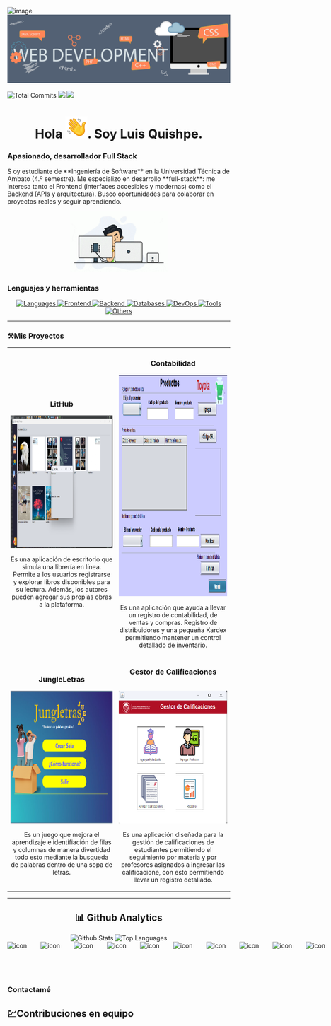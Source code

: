 <img width="1215" height="683" alt="image" src="https://github.com/user-attachments/assets/4d94e96b-da7a-4fbf-a58f-1005a310196e" />![MasterHead](https://github.com/LUISALEXANDERQUISHPE/imagenes/blob/main/header.gif)
<div align="left">
<img src="https://badgen.net/github/commits/LUISALEXANDERQUISHPE/LUIS-QUISHPE" alt="Total Commits">
  <img src="https://badgen.net/badge/icon/github?icon=github&label">
  <img src="https://badgen.net/badge/icon/visualstudio?icon=visualstudio&label">
</div>
<div align="center">
  <h1>Hola <img alt="Desarrollador" width="50" src="https://github.com/LUISALEXANDERQUISHPE/imagenes/blob/main/hellow.gif?raw=true">. Soy Luis Quishpe.</h1>
</div>


  <h3>Apasionado, desarrollador Full Stack</h3>
<div align="center">
  <div align="left">
  <p>S oy estudiante de **Ingeniería de Software** en la Universidad Técnica de Ambato (4.º semestre). Me especializo en desarrollo **full-stack**: me interesa       tanto el Frontend (interfaces accesibles y modernas) como el Backend (APIs y arquitectura). Busco oportunidades para colaborar en proyectos reales y seguir         aprendiendo.
  </p>
  </div>
  <img src="https://github.com/LUISALEXANDERQUISHPE/imagenes/blob/main/programmer_1.gif?raw=true" width="220"/>
</div>

<div><h3>Lenguajes y herramientas</h3></div>
<div>
<p align="center">
  <a href="https://skillicons.dev">
 <!-- Lenguajes de Programación -->
<img src="https://skillicons.dev/icons?i=java,js,py,cs,php,html,css" alt="Languages" />

<!-- Frontend -->
<img src="https://skillicons.dev/icons?i=react,angular,nextjs,vite,tailwind,bootstrap" alt="Frontend" />

<!-- Backend -->
<img src="https://skillicons.dev/icons?i=spring,dotnet,laravel,nodejs" alt="Backend" />

<!-- Bases de Datos -->
<img src="https://skillicons.dev/icons?i=mysql,postgres" alt="Databases" />

<!-- DevOps & Cloud -->
<img src="https://skillicons.dev/icons?i=docker,kubernetes,jenkins,aws,azure,git,github,gitlab" alt="DevOps" />

<!-- Herramientas & IDEs -->
<img src="https://skillicons.dev/icons?i=vscode,idea,visualstudio,eclipse,postman,figma" alt="Tools" />

<!-- Otros -->
<img src="https://skillicons.dev/icons?i=linux,arduino,discord,latex" alt="Others" />
  </a>
</p>
</div>
<div>
  <hr>
  <h3>⚒️Mis Proyectos</h3>
  <table>
    <tr>
      <td>
          <div align="center">
              <h3 align="center"><strong>LitHub</strong></h3>
             <img src="https://github.com/LUISALEXANDERQUISHPE/imagenes/blob/main/litInicio.png?raw=true" width="400" height="300" title="Gestor de Calificaciones"; >
             <p>Es una aplicación de escritorio que simula una librería en línea. Permite a los usuarios registrarse y explorar libros disponibles para su lectura. Además, los autores pueden agregar sus propias                 obras a la plataforma.</p>
          </div>
      </td>
      <td>
          <div align="center">
            <h3 align="center"> <strong>Contabilidad</strong></h3>
            <img src="https://github.com/LUISALEXANDERQUISHPE/imagenes/blob/main/productos.png?raw=true" width="400" height="500" title="Gestor de Calificaciones"; >
            <p>Es una aplicación que ayuda a llevar un registro de contabilidad, de ventas y compras. Registro de distribuidores y una pequeña Kardex permitiendo mantener un control detallado de inventario.</p>
          </div>
      </td>
    </tr>
    <tr>
      <td>
        <div align="center">
          <h3 align="center";><strong>JungleLetras</strong></h3>
          <img src="https://github.com/LUISALEXANDERQUISHPE/imagenes/blob/main/jungle.png?raw=true" width="400" height="300" title="Gestor de Calificaciones"; >
          <p>Es un juego que mejora el aprendizaje e identifiación de filas y columnas de manera divertidad todo esto mediante la busqueda de palabras dentro de una sopa de letras.</p>  
        </div>
      </td>
        <td>
        <div align="center">
          <h3 align="center"> <strong>Gestor de Calificaciones</strong></h3>
          <br>
          <img src="https://github.com/LUISALEXANDERQUISHPE/imagenes/blob/main/Gestor.png?raw=true" width="400" height="300" title="Gestor de Calificaciones"; >
           <p >Es una aplicación diseñada para la gestión de calificaciones de estudiantes permitiendo el seguimiento por materia y por profesores asignados a ingresar las calificacione, con esto permitiendo     
           llevar un registro detallado.</p>
        </div>
       </td>
    </tr>
  </table>
</div>
<hr>
<div align="center">
  <h2>📊 Github Analytics</h2>
  <img src="https://github-readme-stats.vercel.app/api?username=LUISALEXANDERQUISHPE&show_icons=true&include_all_commits=true&theme=tokyonight&hide_border=true&card_width=400" alt="Github Stats">
  <img src="https://github-readme-stats.vercel.app/api/top-langs/?username=LUISALEXANDERQUISHPE&layout=compact&theme=tokyonight&hide_border=true&card_width=400" alt="Top Languages">
</div>
<div>
<div style="display: flex; align-items: flex-start;"><img src="https://techstack-generator.vercel.app/js-icon.svg" alt="icon" width="75" height="75" /><img src="https://techstack-generator.vercel.app/ts-icon.svg" alt="icon" width="75" height="75" /><img src="https://techstack-generator.vercel.app/csharp-icon.svg" alt="icon" width="75" height="75" /><img src="https://techstack-generator.vercel.app/react-icon.svg" alt="icon" width="75" height="75" /><img src="https://techstack-generator.vercel.app/python-icon.svg" alt="icon" width="75" height="75" /><img src="https://techstack-generator.vercel.app/restapi-icon.svg" alt="icon" width="75" height="75" /><img src="https://techstack-generator.vercel.app/docker-icon.svg" alt="icon" width="75" height="75" /><img src="https://techstack-generator.vercel.app/github-icon.svg" alt="icon" width="75" height="75" /><img src="https://techstack-generator.vercel.app/aws-icon.svg" alt="icon" width="75" height="75" /><img src="https://techstack-generator.vercel.app/mysql-icon.svg" alt="icon" width="75" height="75" /><img src="https://techstack-generator.vercel.app/java-icon.svg" alt="icon" width="75" height="75" /><img src="https://techstack-generator.vercel.app/prettier-icon.svg" alt="icon" width="75" height="75" /></div>
</div>
<div>
  <h3> Contactamé</h3>
</div>
<h2> 💹Contribuciones en equipo</h2>
